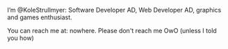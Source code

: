 I’m @KoleStrullmyer: Software Developer AD, Web Developer AD, graphics and games enthusiast.



You can reach me at: nowhere. Please don't reach me OwO
      (unless I told you how)
